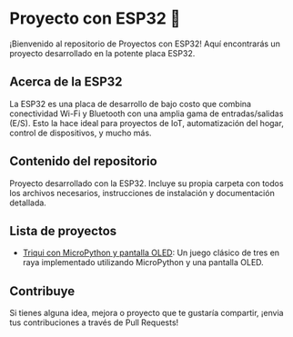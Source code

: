 # Proyecto con ESP32 🚀

¡Bienvenido al repositorio de Proyectos con ESP32! Aquí encontrarás un proyecto desarrollado en la potente placa ESP32.

## Acerca de la ESP32

La ESP32 es una placa de desarrollo de bajo costo que combina conectividad Wi-Fi y Bluetooth con una amplia gama de entradas/salidas (E/S). Esto la hace ideal para proyectos de IoT, automatización del hogar, control de dispositivos, y mucho más.

## Contenido del repositorio

Proyecto desarrollado con la ESP32. Incluye su propia carpeta con todos los archivos necesarios, instrucciones de instalación y documentación detallada.

## Lista de proyectos

- [Triqui con MicroPython y pantalla OLED](OLED/README.md): Un juego clásico de tres en raya implementado utilizando MicroPython y una pantalla OLED. 

## Contribuye

Si tienes alguna idea, mejora o proyecto que te gustaría compartir, ¡envia tus contribuciones a través de Pull Requests!
